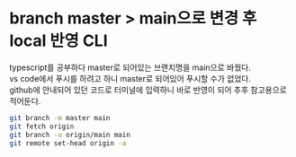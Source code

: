 # branch master > main으로 변경 후 local 반영 CLI
typescript를 공부하다 master로 되어있는 브랜치명을 main으로 바꿨다.     
vs code에서 푸시를 하려고 하니 master로 되어있어 푸시할 수가 없었다.    
github에 안내되어 있던 코드로 터미널에 입력하니 바로 반영이 되어 추후 참고용으로 적어둔다.

```bash
git branch -m master main       
git fetch origin        
git branch -u origin/main main      
git remote set-head origin -a       
```
